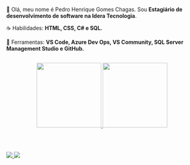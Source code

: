 <p align="left"> 
 🖖 Olá, meu nome é Pedro Henrique Gomes Chagas. Sou <strong>Estagiário de desenvolvimento de software na Idera Tecnologia</strong>.
</p>

<p align="left">
 ☕ Habilidades: <strong>HTML, CSS, C# e SQL.</strong>
</p>

<p align="left">
  💼 Ferramentas: <strong>VS Code, Azure Dev Ops, VS Community, SQL Server Management Studio e GitHub.</strong>
</p>



##

<div align="center">
  <a href="https://github.com/pedrogchagas">
  <img height="170em" src="https://github-readme-stats.vercel.app/api?username=pedrogchagas&show_icons=true&theme=tokyonight&include_all_commits=true&count_private=true"/>
  <img height="170em" src="https://github-readme-stats.vercel.app/api/top-langs/?username=pedrogchagas&layout=compact&langs_count=7&theme=tokyonight"/>
</div>

  ##
  
<br>

<p align="left">
  <a href="https://www.instagram.com/pedrogchagas/" alt="Instagram">
    <img src="https://img.shields.io/badge/-Instagram-6610F2?style=for-the-badge&logo=Instagram&logoColor=FFFFFF&link=https://www.instagram.com/pedrogchagas"/>
  </a>
  
  <a href="https://www.linkedin.com/in/pedrogchagas" alt="Linkedin">
    <img src="https://img.shields.io/badge/-Linkedin-6610F2?style=for-the-badge&logo=Linkedin&logoColor=FFFFFF&link=https://www.linkedin.com/in/pedrogchagas"/>
</p>
